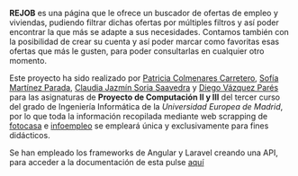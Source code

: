 **REJOB** es una página que le ofrece un buscador de ofertas de empleo y viviendas, pudiendo filtrar dichas ofertas por múltiples filtros y así poder encontrar la que más se adapte a sus necesidades. Contamos también con la posibilidad de crear su cuenta y así poder marcar como favoritas esas ofertas que más le gusten, para poder consultarlas en cualquier otro momento.

Este proyecto ha sido realizado por [Patricia Colmenares Carretero](https://github.com/view654), [Sofía Martínez Parada](https://github.com/sofiamartinezparada), [Claudia Jazmín Soria Saavedra](https://github.com/clxudiajazmin) y [Diego Vázquez Parés](https://github.com/DVP97) para las asignaturas de **Proyecto de Computación II y III** del tercer curso del grado de Ingeniería Informática de la *Universidad Europea de Madrid*, por lo que toda la información recopilada mediante web scrapping de [fotocasa](https://www.fotocasa.es/es/) e [infoempleo](https://www.infoempleo.com) se empleará única y exclusivamente para fines didácticos.

Se han empleado los frameworks de Angular y Laravel creando una API, para acceder a la documentación de esta pulse [aquí](https://documenter.getpostman.com/view/15294579/TzRRE9Ku)
